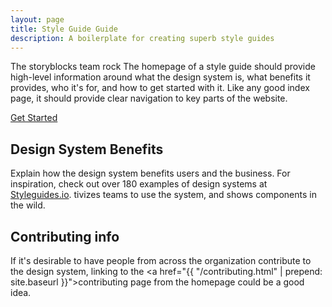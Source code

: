```yaml
---
layout: page
title: Style Guide Guide
description: A boilerplate for creating superb style guides
---
```


The storyblocks team rock The homepage of a style guide should provide high-level information around what the design system is, what benefits it provides, who it's for, and how to get started with it. Like any good index page, it should provide clear navigation to key parts of the website.

<div class="u-margin-bottom-double"><a href="{{ "/getting-started.html" | prepend: site.baseurl }}" class="c-btn">Get Started</a></div>

## Design System Benefits
Explain how the design system benefits users and the business. For inspiration, check out over 180 examples of design systems at [Styleguides.io](http://styleguides.io/examples).
tivizes teams to use the system, and shows components in the wild.

## Contributing info
If it's desirable to have people from across the organization contribute to the design system, linking to the <a href="{{ "/contributing.html" | prepend: site.baseurl }}">contributing page</a> from the homepage could be a good idea.
